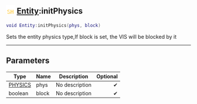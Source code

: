 ## <img src="../../.gitbook/assets/shared.png" width="24" height=24 /> [Entity](https://iaswiki.rawr.dev/readme/entity):initPhysics

```lua
void Entity:initPhysics(phys, block)
```

Sets the entity physics type,If block is set, the VIS will be blocked by it

------
## Parameters

| Type   | Name | Description | Optional |
| ------ | ---- | ----------- | -------: |
| [PHYSICS](https://iaswiki.rawr.dev/readme/physics) | phys | No description | ✔ |
| boolean | block | No description | ✔ |

